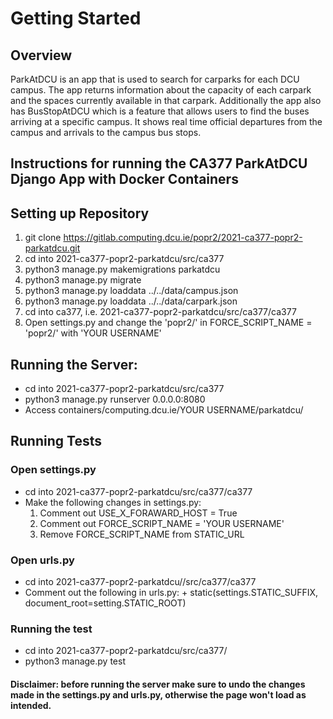 # Getting Started

## Overview

ParkAtDCU is an app that is used to search for carparks for each DCU campus.
The app returns information about the capacity of each carpark and the spaces currently available in that carpark.
Additionally the app also has BusStopAtDCU which is a feature that allows users to find the buses arriving at a specific campus.
It shows real time official departures from the campus and arrivals to the campus bus stops.

## Instructions for running the CA377 ParkAtDCU Django App with Docker Containers


## Setting up Repository

1. git clone https://gitlab.computing.dcu.ie/popr2/2021-ca377-popr2-parkatdcu.git
2. cd into 2021-ca377-popr2-parkatdcu/src/ca377
3. python3 manage.py makemigrations parkatdcu
4. python3 manage.py migrate
5. python3 manage.py loaddata ../../data/campus.json
6. python3 manage.py loaddata ../../data/carpark.json
7. cd into ca377, i.e. 2021-ca377-popr2-parkatdcu/src/ca377/ca377
8. Open settings.py and change the 'popr2/' in FORCE_SCRIPT_NAME = 'popr2/' with 'YOUR USERNAME'

## Running the Server:
* cd into 2021-ca377-popr2-parkatdcu/src/ca377
* python3 manage.py runserver 0.0.0.0:8080
* Access containers/computing.dcu.ie/YOUR USERNAME/parkatdcu/


## Running Tests

### Open settings.py
* cd into 2021-ca377-popr2-parkatdcu/src/ca377/ca377
* Make the following changes in settings.py:
    1. Comment out USE_X_FORAWARD_HOST = True
    2. Comment out FORCE_SCRIPT_NAME = 'YOUR USERNAME'
    3. Remove FORCE_SCRIPT_NAME from STATIC_URL

### Open urls.py
* cd into 2021-ca377-popr2-parkatdcu//src/ca377/ca377
* Comment out the following in urls.py: + static(settings.STATIC_SUFFIX, document_root=setting.STATIC_ROOT)


### Running the test
* cd into 2021-ca377-popr2-parkatdcu/src/ca377/
* python3 manage.py test

#### Disclaimer: before running the server make sure to undo the changes made in the settings.py and urls.py, otherwise the page won't load as intended.

